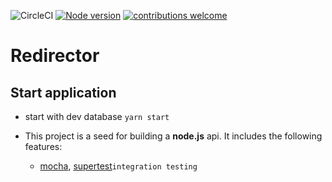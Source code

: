 ![CircleCI](https://circleci.com/gh/mravinale/redirector/tree/master.svg?style=svg&circle-token=eb3944a0ca7838b583c4f6ed63753a01487ad1ea)
[![Node version](https://img.shields.io/node/v/[NPM-MODULE-NAME].svg?style=flat)](http://nodejs.org/download/)
[![contributions welcome](https://img.shields.io/badge/contributions-welcome-brightgreen.svg?style=flat)](https://github.com/mravinale/redirector/issues)
# Redirector

## Start application

* start with dev database `yarn start`

* This project is a seed for building a **node.js** api. It includes the following features:
  * [mocha](https://www.npmjs.com/package/mocha), [supertest](https://www.npmjs.com/package/chai)`integration testing`
